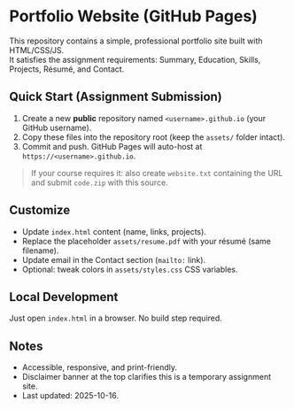# Portfolio Website (GitHub Pages)

This repository contains a simple, professional portfolio site built with HTML/CSS/JS.  
It satisfies the assignment requirements: Summary, Education, Skills, Projects, Résumé, and Contact.

## Quick Start (Assignment Submission)
1. Create a new **public** repository named `<username>.github.io` (your GitHub username).
2. Copy these files into the repository root (keep the `assets/` folder intact).
3. Commit and push. GitHub Pages will auto-host at `https://<username>.github.io`.

> If your course requires it: also create `website.txt` containing the URL and submit `code.zip` with this source.

## Customize
- Update `index.html` content (name, links, projects).
- Replace the placeholder `assets/resume.pdf` with your résumé (same filename).
- Update email in the Contact section (`mailto:` link).
- Optional: tweak colors in `assets/styles.css` CSS variables.

## Local Development
Just open `index.html` in a browser. No build step required.

## Notes
- Accessible, responsive, and print-friendly.
- Disclaimer banner at the top clarifies this is a temporary assignment site.
- Last updated: 2025-10-16.
